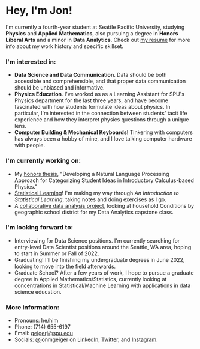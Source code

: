 # Hey, I'm Jon! 

I'm currently a fourth-year student at Seattle Pacific University, studying **Physics** and **Applied Mathematics**, also pursuing a degree in **Honors Liberal Arts** and a minor in **Data Analytics**. Check out [my resume](https://github.com/jonmgeiger/resume/blob/main/geiger_resume.pdf) for more info about my work history and specific skillset.

### I'm interested in: 
- **Data Science and Data Communication**. Data should be both accessible and comprehensible, and that proper data communication should be unbiased and informative. 
- **Physics Education**. I've worked as as a Learning Assistant for SPU's Physics department for the last three years, and have become fascinated with how students formulate ideas about physics. In particular, I'm interested in the connection between students' tacit life experience and how they interpret physics questions through a unique lens.
- **Computer Building & Mechanical Keyboards**! Tinkering with computers has always been a hobby of mine, and I love talking computer hardware with people.

### I'm currently working on: 
- My [honors thesis](https://github.com/jonmgeiger-honors-project), "Developing a Natural Language Processing Approach for Categorizing Student Ideas in Introductory Calculus-based Physics."
- [Statistical Learning](https://github.com/jonmgeiger/islr-notes)! I'm making my way through _An Introduction to Statistical Learning_, taking notes and doing exercises as I go. 
- A [collaborative data analysis project](https://github.com/jonmgeiger/household-conditions), looking at household Conditions by geographic school district for my Data Analytics capstone class. 

### I'm looking forward to: 
- Interviewing for Data Science positions. I'm currently searching for entry-level Data Scientist positions around the Seattle, WA area, hoping to start in Summer or Fall of 2022. 
- Graduating! I'll be finishing my undergraduate degrees in June 2022, looking to move into the field afterwards.
- Graduate School? After a few years of work, I hope to pursue a graduate degree in Applied Mathematics/Statistics, currently looking at concentrations in Statistical/Machine Learning with applications in data science education. 

### More information: 
- Pronouns: he/him
- Phone: (714) 655-6197
- Email: [geigerj@spu.edu](mailto:geigerj@spu.edu)
- Socials: @jonmgeiger on [LinkedIn](https://www.linkedin.com/in/jonmgeiger), [Twitter](https://www.twitter.com/jonmgeiger), and [Instagram](https://www.instagram.com/jonmgeiger).
